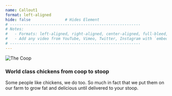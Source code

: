 ```yaml
---
name: Callout1
format: left-aligned
hide: false               # Hides Element
# ---------------------------------------------------------
# Notes:
#   - Formats: left-aligned, right-aligned, center-aligned, full-bleed, big-numbers
#   - Add any video from YouTube, Vimeo, Twitter, Instagram with `embed: <URL TO VIDEO>`
# ---------------------------------------------------------
---
```


<section>

![The Coop](/images/coop-2.png)

</section>


<section>

### World class chickens from coop to stoop

Some people like chickens, we do too. So much in fact that we put them on our farm to grow fat and delicious until delivered to your stoop.

</section>

